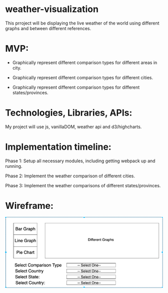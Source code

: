 # weather-visualization


This prroject will be displaying the live weather of the world using different graphs and between different references.


# MVP:

  * Graphically represent different comparison types for different areas in city.
  
  * Graphically represent different comparison types for different cities.
  
  * Graphically represent different comparison types for different states/provinces.

# Technologies, Libraries, APIs:

My project will use js, vanillaDOM, weather api and d3/highcharts.

# Implementation timeline:

Phase 1: Setup all necessary modules, including getting webpack up and running.  

Phase 2: Implement the weather comparison of different cities.

Phase 3: Implement the weather comparisons of different states/provinces.


# Wireframe:

![wireframe](https://github.com/mskhokhar/weather-visualization/blob/master/wireframe.png)
